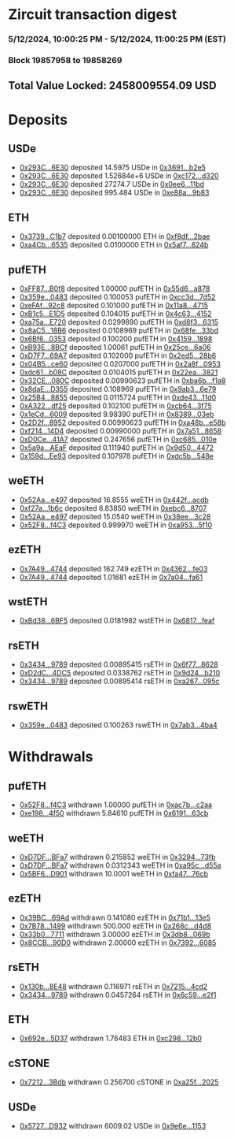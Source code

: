 # Zircuit transaction digest
### 5/12/2024, 10:00:25 PM - 5/12/2024, 11:00:25 PM (EST)
### Block 19857958 to 19858269

## Total Value Locked: 2458009554.09 USD

# Deposits
## USDe
- [0x293C...6E30](https://etherscan.io/address/0x293C6937D8D82e05B01335F7B33FBA0c8e256E30) deposited 14.5975 USDe in [0x3691...b2e5](https://etherscan.io/tx/0x293C6937D8D82e05B01335F7B33FBA0c8e256E30)
- [0x293C...6E30](https://etherscan.io/address/0x293C6937D8D82e05B01335F7B33FBA0c8e256E30) deposited 1.52684e+6 USDe in [0xc172...d320](https://etherscan.io/tx/0x293C6937D8D82e05B01335F7B33FBA0c8e256E30)
- [0x293C...6E30](https://etherscan.io/address/0x293C6937D8D82e05B01335F7B33FBA0c8e256E30) deposited 27274.7 USDe in [0x0ee6...11bd](https://etherscan.io/tx/0x293C6937D8D82e05B01335F7B33FBA0c8e256E30)
- [0x293C...6E30](https://etherscan.io/address/0x293C6937D8D82e05B01335F7B33FBA0c8e256E30) deposited 995.484 USDe in [0xe88a...9b83](https://etherscan.io/tx/0x293C6937D8D82e05B01335F7B33FBA0c8e256E30)
## ETH
- [0x3739...C1b7](https://etherscan.io/address/0x3739A3Da67DeCC260dE914914b1a70EEE9E7C1b7) deposited 0.00100000 ETH in [0xf8df...2bae](https://etherscan.io/tx/0x3739A3Da67DeCC260dE914914b1a70EEE9E7C1b7)
- [0xa4Cb...6535](https://etherscan.io/address/0xa4Cbb75411A734953f0FdD630B627A3c1a996535) deposited 0.0100000 ETH in [0x5af7...824b](https://etherscan.io/tx/0xa4Cbb75411A734953f0FdD630B627A3c1a996535)
## pufETH
- [0xFF87...B0f8](https://etherscan.io/address/0xFF87736542e90747fa0b341182D6E516A599B0f8) deposited 1.00000 pufETH in [0x55d6...a878](https://etherscan.io/tx/0xFF87736542e90747fa0b341182D6E516A599B0f8)
- [0x359e...0483](https://etherscan.io/address/0x359efe6aD8Ed39d1efC6F6a5B7A6a9844cce0483) deposited 0.100053 pufETH in [0xcc3d...7d52](https://etherscan.io/tx/0x359efe6aD8Ed39d1efC6F6a5B7A6a9844cce0483)
- [0xeFAf...92c8](https://etherscan.io/address/0xeFAf17c494CE5a9143775159Ab10dDcf4FD992c8) deposited 0.101000 pufETH in [0x11a8...4715](https://etherscan.io/tx/0xeFAf17c494CE5a9143775159Ab10dDcf4FD992c8)
- [0xB1c5...E1D5](https://etherscan.io/address/0xB1c5266ae808Ca18c7Ca99A8cf538952B528E1D5) deposited 0.104015 pufETH in [0x4c63...4152](https://etherscan.io/tx/0xB1c5266ae808Ca18c7Ca99A8cf538952B528E1D5)
- [0xa75a...E720](https://etherscan.io/address/0xa75a6a205C3662e95fEF33C57851B9a8dbacE720) deposited 0.0299890 pufETH in [0xd8f3...6315](https://etherscan.io/tx/0xa75a6a205C3662e95fEF33C57851B9a8dbacE720)
- [0x8aC5...18B6](https://etherscan.io/address/0x8aC5d1705B6041Ddd2eAe320Cc0bCa505E4b18B6) deposited 0.0108969 pufETH in [0x68fe...33bd](https://etherscan.io/tx/0x8aC5d1705B6041Ddd2eAe320Cc0bCa505E4b18B6)
- [0x6Bf6...0353](https://etherscan.io/address/0x6Bf6B16B2C951C3C01AB83741bAF28e60d4b0353) deposited 0.100200 pufETH in [0x4159...1898](https://etherscan.io/tx/0x6Bf6B16B2C951C3C01AB83741bAF28e60d4b0353)
- [0xB93E...8BCf](https://etherscan.io/address/0xB93E228B2f0c5931d6A15F0b45be6fD5805b8BCf) deposited 1.00061 pufETH in [0x25ce...6a06](https://etherscan.io/tx/0xB93E228B2f0c5931d6A15F0b45be6fD5805b8BCf)
- [0xD7F7...69A7](https://etherscan.io/address/0xD7F7684Be89C27757bC64bb10e2537cF6d8b69A7) deposited 0.102000 pufETH in [0x2ed5...28b6](https://etherscan.io/tx/0xD7F7684Be89C27757bC64bb10e2537cF6d8b69A7)
- [0x04B5...ce60](https://etherscan.io/address/0x04B5ba65F3e009BCe0C5a006cB213a815aE2ce60) deposited 0.0207000 pufETH in [0x2a8f...0953](https://etherscan.io/tx/0x04B5ba65F3e009BCe0C5a006cB213a815aE2ce60)
- [0xdc61...b08C](https://etherscan.io/address/0xdc61e40043f76bD4d6a632ED1062E278284Ab08C) deposited 0.0104015 pufETH in [0x22ea...3821](https://etherscan.io/tx/0xdc61e40043f76bD4d6a632ED1062E278284Ab08C)
- [0x32CE...080C](https://etherscan.io/address/0x32CE289d1925c472Afc0E72B6538191Dce76080C) deposited 0.00990623 pufETH in [0xba6b...f1a8](https://etherscan.io/tx/0x32CE289d1925c472Afc0E72B6538191Dce76080C)
- [0x8daE...D355](https://etherscan.io/address/0x8daED9CF06942cc9C932aE9d01A7752d556bD355) deposited 0.108969 pufETH in [0x9ab3...6e79](https://etherscan.io/tx/0x8daED9CF06942cc9C932aE9d01A7752d556bD355)
- [0x25B4...8855](https://etherscan.io/address/0x25B452a7FA56C3333d4D3754871F04E330808855) deposited 0.0115724 pufETH in [0xde43...11d0](https://etherscan.io/tx/0x25B452a7FA56C3333d4D3754871F04E330808855)
- [0xA322...df25](https://etherscan.io/address/0xA322CC6969bA960Ec908e9E123475A7ffAE2df25) deposited 0.102100 pufETH in [0xcb64...3f75](https://etherscan.io/tx/0xA322CC6969bA960Ec908e9E123475A7ffAE2df25)
- [0x1eCd...6009](https://etherscan.io/address/0x1eCd67B2A0016D048b9a885cB93C1Cb9E76E6009) deposited 9.98390 pufETH in [0x8389...03eb](https://etherscan.io/tx/0x1eCd67B2A0016D048b9a885cB93C1Cb9E76E6009)
- [0x2D2f...8952](https://etherscan.io/address/0x2D2f3D333251D5623933D9B067077B8582B38952) deposited 0.00990623 pufETH in [0xa48b...e58b](https://etherscan.io/tx/0x2D2f3D333251D5623933D9B067077B8582B38952)
- [0xf214...14D4](https://etherscan.io/address/0xf2145C478897327E2676501320cdAbb5924D14D4) deposited 0.00990000 pufETH in [0x7a51...8658](https://etherscan.io/tx/0xf2145C478897327E2676501320cdAbb5924D14D4)
- [0xD0Ce...41A7](https://etherscan.io/address/0xD0Cef8573d1047089A2b2f53Bf3440c9a9fd41A7) deposited 0.247656 pufETH in [0xc685...010e](https://etherscan.io/tx/0xD0Cef8573d1047089A2b2f53Bf3440c9a9fd41A7)
- [0x5a9a...AEaF](https://etherscan.io/address/0x5a9a05AD50820a18666c24505836EcE2f155AEaF) deposited 0.111940 pufETH in [0x9d50...4472](https://etherscan.io/tx/0x5a9a05AD50820a18666c24505836EcE2f155AEaF)
- [0x159d...Ee93](https://etherscan.io/address/0x159d03B735eA2E4168488Cac107165956210Ee93) deposited 0.107978 pufETH in [0xdc5b...548e](https://etherscan.io/tx/0x159d03B735eA2E4168488Cac107165956210Ee93)
## weETH
- [0x52Aa...e497](https://etherscan.io/address/0x52Aa899454998Be5b000Ad077a46Bbe360F4e497) deposited 16.8555 weETH in [0x442f...acdb](https://etherscan.io/tx/0x52Aa899454998Be5b000Ad077a46Bbe360F4e497)
- [0xf27a...1b6c](https://etherscan.io/address/0xf27ac2d6f58fF599143933C09A8198e1813B1b6c) deposited 6.83850 weETH in [0xebc6...8707](https://etherscan.io/tx/0xf27ac2d6f58fF599143933C09A8198e1813B1b6c)
- [0x52Aa...e497](https://etherscan.io/address/0x52Aa899454998Be5b000Ad077a46Bbe360F4e497) deposited 15.0540 weETH in [0x38ee...3c28](https://etherscan.io/tx/0x52Aa899454998Be5b000Ad077a46Bbe360F4e497)
- [0x52F8...f4C3](https://etherscan.io/address/0x52F88f2B3Ef01E60680771dd1d3369D9453af4C3) deposited 0.999970 weETH in [0xa953...5f10](https://etherscan.io/tx/0x52F88f2B3Ef01E60680771dd1d3369D9453af4C3)
## ezETH
- [0x7A49...4744](https://etherscan.io/address/0x7A493Be5c2ce014cD049Bf178a1ac0Db1B434744) deposited 162.749 ezETH in [0x4362...fe03](https://etherscan.io/tx/0x7A493Be5c2ce014cD049Bf178a1ac0Db1B434744)
- [0x7A49...4744](https://etherscan.io/address/0x7A493Be5c2ce014cD049Bf178a1ac0Db1B434744) deposited 1.01681 ezETH in [0x7a04...fa61](https://etherscan.io/tx/0x7A493Be5c2ce014cD049Bf178a1ac0Db1B434744)
## wstETH
- [0xBd38...6BF5](https://etherscan.io/address/0xBd38a1a29b94b286395057e658603733D97e6BF5) deposited 0.0181982 wstETH in [0x6817...feaf](https://etherscan.io/tx/0xBd38a1a29b94b286395057e658603733D97e6BF5)
## rsETH
- [0x3434...9789](https://etherscan.io/address/0x34349c5569e7B846c3558961552D2202760A9789) deposited 0.00895415 rsETH in [0x6f77...8628](https://etherscan.io/tx/0x34349c5569e7B846c3558961552D2202760A9789)
- [0xD2dC...4DC5](https://etherscan.io/address/0xD2dCC68CB629c5f6366aBf7F3ad0a4060a944DC5) deposited 0.0338762 rsETH in [0x9d24...b210](https://etherscan.io/tx/0xD2dCC68CB629c5f6366aBf7F3ad0a4060a944DC5)
- [0x3434...9789](https://etherscan.io/address/0x34349c5569e7B846c3558961552D2202760A9789) deposited 0.00895414 rsETH in [0xa267...095c](https://etherscan.io/tx/0x34349c5569e7B846c3558961552D2202760A9789)
## rswETH
- [0x359e...0483](https://etherscan.io/address/0x359efe6aD8Ed39d1efC6F6a5B7A6a9844cce0483) deposited 0.100263 rswETH in [0x7ab3...4ba4](https://etherscan.io/tx/0x359efe6aD8Ed39d1efC6F6a5B7A6a9844cce0483)
# Withdrawals
## pufETH
- [0x52F8...f4C3](https://etherscan.io/address/0x52F88f2B3Ef01E60680771dd1d3369D9453af4C3) withdrawn 1.00000 pufETH in [0xac7b...c2aa](https://etherscan.io/tx/0x52F88f2B3Ef01E60680771dd1d3369D9453af4C3)
- [0xe198...4f50](https://etherscan.io/address/0xe1984dB0B488919cC16d3b32d42A7AA07b394f50) withdrawn 5.84610 pufETH in [0x6191...63cb](https://etherscan.io/tx/0xe1984dB0B488919cC16d3b32d42A7AA07b394f50)
## weETH
- [0xD7DF...BFa7](https://etherscan.io/address/0xD7DF7E085214743530afF339aFC420c7c720BFa7) withdrawn 0.215852 weETH in [0x3294...73fb](https://etherscan.io/tx/0xD7DF7E085214743530afF339aFC420c7c720BFa7)
- [0xD7DF...BFa7](https://etherscan.io/address/0xD7DF7E085214743530afF339aFC420c7c720BFa7) withdrawn 0.0312343 weETH in [0xa95c...d55a](https://etherscan.io/tx/0xD7DF7E085214743530afF339aFC420c7c720BFa7)
- [0x5BF6...D901](https://etherscan.io/address/0x5BF6681a73A33A076c5569a4E729f41Ae20BD901) withdrawn 10.0001 weETH in [0xfa47...76cb](https://etherscan.io/tx/0x5BF6681a73A33A076c5569a4E729f41Ae20BD901)
## ezETH
- [0x39BC...69Ad](https://etherscan.io/address/0x39BC8b08aAD11E48C880918932A8147Ee5f869Ad) withdrawn 0.141080 ezETH in [0x71b1...13e5](https://etherscan.io/tx/0x39BC8b08aAD11E48C880918932A8147Ee5f869Ad)
- [0x7B78...1499](https://etherscan.io/address/0x7B785Ca173D136A9f5bF8611A799b881a28d1499) withdrawn 500.000 ezETH in [0x268c...d4d8](https://etherscan.io/tx/0x7B785Ca173D136A9f5bF8611A799b881a28d1499)
- [0x33b0...7711](https://etherscan.io/address/0x33b08205191298F0b111d1739b6f5166BCCB7711) withdrawn 3.00000 ezETH in [0x3db8...069b](https://etherscan.io/tx/0x33b08205191298F0b111d1739b6f5166BCCB7711)
- [0x8CCB...90D0](https://etherscan.io/address/0x8CCB502f30a8CdD5B2e3bF4862C823c4F59D90D0) withdrawn 2.00000 ezETH in [0x7392...6085](https://etherscan.io/tx/0x8CCB502f30a8CdD5B2e3bF4862C823c4F59D90D0)
## rsETH
- [0x130b...8E48](https://etherscan.io/address/0x130bb779751e7567B1258d0db3bF54165Fef8E48) withdrawn 0.116971 rsETH in [0x7215...4cd2](https://etherscan.io/tx/0x130bb779751e7567B1258d0db3bF54165Fef8E48)
- [0x3434...9789](https://etherscan.io/address/0x34349c5569e7B846c3558961552D2202760A9789) withdrawn 0.0457264 rsETH in [0x6c59...e2f1](https://etherscan.io/tx/0x34349c5569e7B846c3558961552D2202760A9789)
## ETH
- [0x692e...5D37](https://etherscan.io/address/0x692eD3EF2031073828855D82Af1C49F55a545D37) withdrawn 1.76483 ETH in [0xc298...12b0](https://etherscan.io/tx/0x692eD3EF2031073828855D82Af1C49F55a545D37)
## cSTONE
- [0x7212...3Bdb](https://etherscan.io/address/0x72128361eC79f7ab8a66E3f92ab734aF6Ca53Bdb) withdrawn 0.256700 cSTONE in [0xa25f...2025](https://etherscan.io/tx/0x72128361eC79f7ab8a66E3f92ab734aF6Ca53Bdb)
## USDe
- [0x5727...D932](https://etherscan.io/address/0x5727A84f6d25746e38272b5681770d1FE5C9D932) withdrawn 6009.02 USDe in [0x9e6e...1153](https://etherscan.io/tx/0x5727A84f6d25746e38272b5681770d1FE5C9D932)
